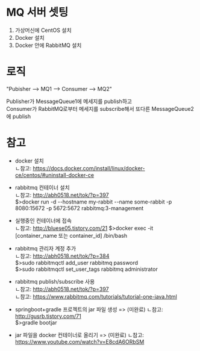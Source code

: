 # MQ 서버 셋팅
1. 가상머신에 CentOS 설치
2. Docker 설치
3. Docker 안에 RabbitMQ 설치


# 로직

"Pubisher --> MQ1 --> Consumer --> MQ2"

Publisher가 MessageQueue1에 메세지를 publish하고  
Consumer가 RabbitMQ로부터 메세지를 subscribe해서 또다른 MessageQueue2에 publish


# 참고
- docker 설치  
  ㄴ참고: https://docs.docker.com/install/linux/docker-ce/centos/#uninstall-docker-ce


- rabbitmq 컨테이너 설치  
  ㄴ참고: http://abh0518.net/tok/?p=397  
$>docker run -d --hostname my-rabbit --name some-rabbit -p 8080:15672 -p 5672:5672 rabbitmq:3-management

- 실행중인 컨테이너에 접속  
  ㄴ참고: http://bluese05.tistory.com/21
$>docker exec -it [container_name 또는 container_id] /bin/bash

- rabbitmq 관리자 계정 추가  
  ㄴ참고: http://abh0518.net/tok/?p=384  
$>sudo rabbitmqctl add_user rabbitmq password  
$>sudo rabbitmqctl set_user_tags rabbitmq administrator


- rabbitmq publish/subscribe 사용  
  ㄴ참고: http://abh0518.net/tok/?p=397  
  ㄴ참고: https://www.rabbitmq.com/tutorials/tutorial-one-java.html

- springboot+gradle 프로젝트의 jar 파일 생성 => (미완료) 
  ㄴ참고: http://gusrb.tistory.com/71  
$>gradle bootjar
  
- jar 파일을 docker 컨테이너로 올리기 => (미완료) 
  ㄴ참고: https://www.youtube.com/watch?v=E8cdA6ORbSM
